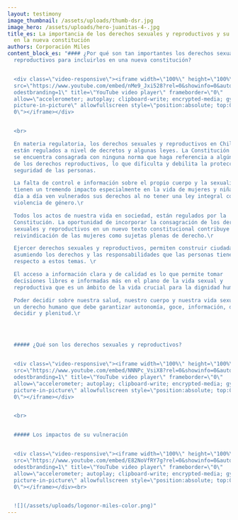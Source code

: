 ```yaml
---
layout: testimony
image_thumbnail: /assets/uploads/thumb-dsr.jpg
image_hero: /assets/uploads/hero-juanitas-4-.jpg
title_es: La importancia de los derechos sexuales y reproductivos y su inclusión
  en la nueva constitución
authors: Corporación Miles
content_block_es: "#### ¿Por qué son tan importantes los derechos sexuales y
  reproductivos para incluirlos en una nueva constitución?


  <div class=\"video-responsive\"><iframe width=\"100%\" height=\"100%\"
  src=\"https://www.youtube.com/embed/nMe9_Jxi528?rel=0&showinfo=0&autohide=1&m\
  odestbranding=1\" title=\"YouTube video player\" frameborder=\"0\"
  allow=\"accelerometer; autoplay; clipboard-write; encrypted-media; gyroscope;
  picture-in-picture\" allowfullscreen style=\"position:absolute; top:0; left:
  0\"></iframe></div>


  <br>

  En materia regulatoria, los derechos sexuales y reproductivos en Chile solo
  están regulados a nivel de decretos y algunas leyes. La Constitución actual no
  se encuentra consagrada con ninguna norma que haga referencia a algún aspecto
  de los derechos reproductivos, lo que dificulta y debilita la protección y
  seguridad de las personas.

  La falta de control e información sobre el propio cuerpo y la sexualidad
  tienen un tremendo impacto especialmente en la vida de mujeres y niñas, que
  día a día ven vulnerados sus derechos al no tener una ley integral contra la
  violencia de género.\r

  Todos los actos de nuestra vida en sociedad, están regulados por la
  Constitución. La oportunidad de incorporar la consagración de los derechos
  sexuales y reproductivos en un nuevo texto constitucional contribuye a la
  reivindicación de las mujeres como sujetas plenas de derecho.\r

  Ejercer derechos sexuales y reproductivos, permiten construir ciudadanía
  asumiendo los derechos y las responsabilidades que las personas tienen
  respecto a estos temas. \r

  El acceso a información clara y de calidad es lo que permite tomar
  decisiones libres e informadas más en el plano de la vida sexual y
  reproductiva que es un ámbito de la vida crucial para la dignidad humana.\r

  Poder decidir sobre nuestra salud, nuestro cuerpo y nuestra vida sexual es
  un derecho humano que debe garantizar autonomía, goce, información, derecho a
  decidir y plenitud.\r




  ##### ¿Qué son los derechos sexuales y reproductivos?


  <div class=\"video-responsive\"><iframe width=\"100%\" height=\"100%\"
  src=\"https://www.youtube.com/embed/NNNPc_VsiX8?rel=0&showinfo=0&autohide=1&m\
  odestbranding=1\" title=\"YouTube video player\" frameborder=\"0\"
  allow=\"accelerometer; autoplay; clipboard-write; encrypted-media; gyroscope;
  picture-in-picture\" allowfullscreen style=\"position:absolute; top:0; left:
  0\"></iframe></div>


  <br>


  ##### Los impactos de su vulneración


  <div class=\"video-responsive\"><iframe width=\"100%\" height=\"100%\"
  src=\"https://www.youtube.com/embed/E82NoVfRY7g?rel=0&showinfo=0&autohide=1&m\
  odestbranding=1\" title=\"YouTube video player\" frameborder=\"0\"
  allow=\"accelerometer; autoplay; clipboard-write; encrypted-media; gyroscope;
  picture-in-picture\" allowfullscreen style=\"position:absolute; top:0; left:
  0\"></iframe></div><br>


  ![](/assets/uploads/logonor-miles-color.png)"
---
```

